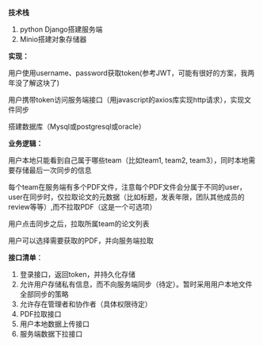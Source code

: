 **技术栈**

1. python Django搭建服务端
2. Minio搭建对象存储器

**实现：**

用户使用username、password获取token(参考JWT，可能有很好的方案，我两年没了解这块了)

用户携带token访问服务端接口（用javascript的axios库实现http请求），实现文件同步

搭建数据库（Mysql或postgresql或oracle）



**业务逻辑：**

用户本地只能看到自己属于哪些team（比如team1, team2, team3），同时本地需要存储最后一次同步的信息

每个team在服务端有多个PDF文件，注意每个PDF文件会分属于不同的user，user在同步时，仅拉取论文的元数据（比如标题，发表年限，团队其他成员的review等等）,而不拉取PDF（这是一个可选项）

用户点击同步之后，拉取所属team的论文列表

用户可以选择需要获取的PDF，并向服务端拉取



**接口清单**：

1. 登录接口，返回token，并持久化存储
2. 允许用户存储私有信息，而不向服务端同步（待定）。暂时采用用户本地文件全部同步的策略
3. 允许存在管理者和协作者（具体权限待定）
4. PDF拉取接口
5. 用户本地数据上传接口
6. 服务端数据下拉接口

